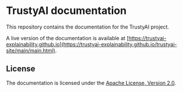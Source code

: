 # TrustyAI documentation

This repository contains the documentation for the TrustyAI project.

A live version of the documentation is available at [https://trustyai-explainability.github.io](https://trustyai-explainability.github.io/trustyai-site/main/main.html).

## License

The documentation is licensed under the [Apache License, Version 2.0](LICENSE).